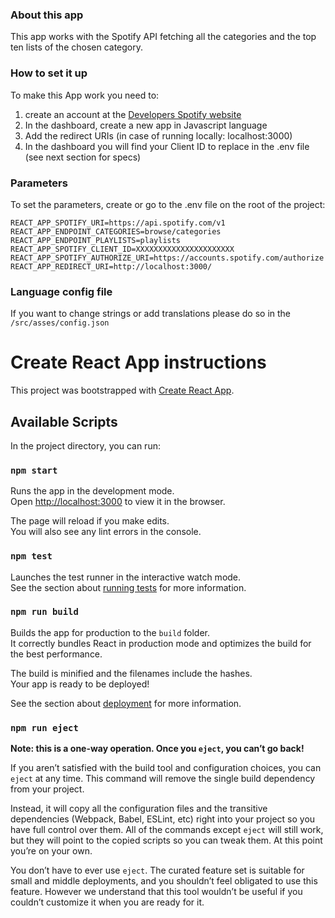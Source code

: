 ### About this app
This app works with the Spotify API fetching all the categories and the top ten lists of the chosen category.

### How to set it up
To make this App work you need to:
1. create an account at the [Developers Spotify website](https://developer.spotify.com/dashboard/login)
2. In the dashboard, create a new app in Javascript language
3. Add the redirect URIs (in case of running locally: localhost:3000)
4. In the dashboard you will find your Client ID to replace in the .env file (see next section for specs)

### Parameters
To set the parameters, create or go to the .env file on the root of the project:

```
REACT_APP_SPOTIFY_URI=https://api.spotify.com/v1
REACT_APP_ENDPOINT_CATEGORIES=browse/categories
REACT_APP_ENDPOINT_PLAYLISTS=playlists
REACT_APP_SPOTIFY_CLIENT_ID=XXXXXXXXXXXXXXXXXXXXXX
REACT_APP_SPOTIFY_AUTHORIZE_URI=https://accounts.spotify.com/authorize
REACT_APP_REDIRECT_URI=http://localhost:3000/
```

### Language config file
If you want to change strings or add translations please do so in the `/src/asses/config.json`


# Create React App instructions
This project was bootstrapped with [Create React App](https://github.com/facebook/create-react-app).

## Available Scripts

In the project directory, you can run:

### `npm start`

Runs the app in the development mode.<br>
Open [http://localhost:3000](http://localhost:3000) to view it in the browser.

The page will reload if you make edits.<br>
You will also see any lint errors in the console.

### `npm test`

Launches the test runner in the interactive watch mode.<br>
See the section about [running tests](https://facebook.github.io/create-react-app/docs/running-tests) for more information.

### `npm run build`

Builds the app for production to the `build` folder.<br>
It correctly bundles React in production mode and optimizes the build for the best performance.

The build is minified and the filenames include the hashes.<br>
Your app is ready to be deployed!

See the section about [deployment](https://facebook.github.io/create-react-app/docs/deployment) for more information.

### `npm run eject`

**Note: this is a one-way operation. Once you `eject`, you can’t go back!**

If you aren’t satisfied with the build tool and configuration choices, you can `eject` at any time. This command will remove the single build dependency from your project.

Instead, it will copy all the configuration files and the transitive dependencies (Webpack, Babel, ESLint, etc) right into your project so you have full control over them. All of the commands except `eject` will still work, but they will point to the copied scripts so you can tweak them. At this point you’re on your own.

You don’t have to ever use `eject`. The curated feature set is suitable for small and middle deployments, and you shouldn’t feel obligated to use this feature. However we understand that this tool wouldn’t be useful if you couldn’t customize it when you are ready for it.

